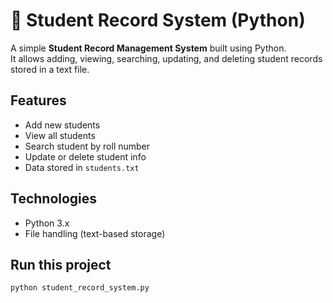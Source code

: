 # 🧠 Student Record System (Python)

A simple **Student Record Management System** built using Python.  
It allows adding, viewing, searching, updating, and deleting student records stored in a text file.

## Features
- Add new students  
- View all students  
- Search student by roll number  
- Update or delete student info  
- Data stored in `students.txt`

## Technologies
- Python 3.x
- File handling (text-based storage)

## Run this project
```bash
python student_record_system.py
